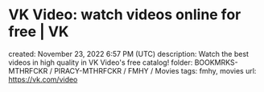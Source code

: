 # VK Video: watch videos online for free | VK

created: November 23, 2022 6:57 PM (UTC)
description: Watch the best videos in high quality in VK Video's free catalog!
folder: BOOKMRKS-MTHRFCKR / PIRACY-MTHRFCKR / FMHY / Movies
tags: fmhy, movies
url: https://vk.com/video